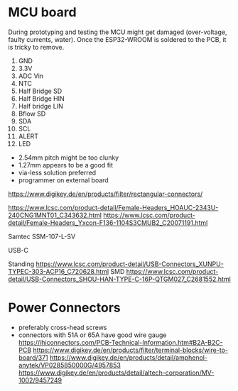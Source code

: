 
# MCU board

During prototyping and testing the MCU might get damaged (over-voltage, faulty currents, water).
Once the ESP32-WROOM is soldered to the PCB, it is tricky to remove.

1. GND
2. 3.3V
3. ADC Vin
4. NTC
5. Half Bridge SD
6. Half Bridge HIN
7. Half bridge LIN
8. Bflow SD
9. SDA
10. SCL
11. ALERT
12. LED


- 2.54mm pitch might be too clunky
- 1.27mm appears to be a good fit
- via-less solution preferred
- programmer on external board


https://www.digikey.de/en/products/filter/rectangular-connectors/


https://www.lcsc.com/product-detail/Female-Headers_HOAUC-2343U-240CNG1MNT01_C343632.html
https://www.lcsc.com/product-detail/Female-Headers_Yxcon-F136-1104S3CMUB2_C20071191.html

Samtec SSM-107-L-SV

USB-C

Standing https://www.lcsc.com/product-detail/USB-Connectors_XUNPU-TYPEC-303-ACP16_C720628.html
SMD https://www.lcsc.com/product-detail/USB-Connectors_SHOU-HAN-TYPE-C-16P-QTGM027_C2681552.html


# Power Connectors
* preferably cross-head screws
* connectors with 51A or 65A have good wire gauge
https://ihiconnectors.com/PCB-Technical-Information.htm#B2A-B2C-PCB
https://www.digikey.de/en/products/filter/terminal-blocks/wire-to-board/371
https://www.digikey.de/en/products/detail/amphenol-anytek/VP0285850000G/4957853
https://www.digikey.de/en/products/detail/altech-corporation/MV-1002/9457249